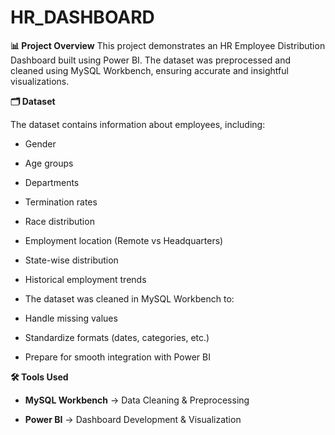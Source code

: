 # HR_DASHBOARD
__📊 Project Overview__
This project demonstrates an HR Employee Distribution Dashboard built using Power BI.
The dataset was preprocessed and cleaned using MySQL Workbench, ensuring accurate and insightful visualizations.

__🗂️ Dataset__

The dataset contains information about employees, including:

- Gender

- Age groups

- Departments

- Termination rates

- Race distribution

- Employment location (Remote vs Headquarters)

- State-wise distribution

- Historical employment trends

- The dataset was cleaned in MySQL Workbench to:

- Handle missing values

- Standardize formats (dates, categories, etc.)

- Prepare for smooth integration with Power BI

__🛠️ Tools Used__

- __MySQL Workbench__ → Data Cleaning & Preprocessing

- __Power BI__ → Dashboard Development & Visualization
